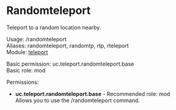 Randomteleport
====
Teleport to a random location nearby.

Usage: /randomteleport<br>
Aliases: randomteleport, randomtp, rtp, rteleport<br>
Module: [teleport](../modules/teleport.md)<br>

Basic permission: uc.teleport.randomteleport.base<br>
Basic role: mod<br>

Permissions: <br>
* **uc.teleport.randomteleport.base** - Recommended role: mod<br>Allows you to use the /randomteleport command.
